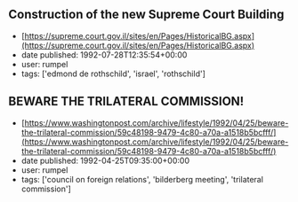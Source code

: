 ## Construction of the new Supreme Court Building
 - [https://supreme.court.gov.il/sites/en/Pages/HistoricalBG.aspx](https://supreme.court.gov.il/sites/en/Pages/HistoricalBG.aspx)
 - date published: 1992-07-28T12:35:54+00:00
 - user: rumpel
 - tags: ['edmond de rothschild', 'israel', 'rothschild']

## BEWARE THE TRILATERAL COMMISSION!
 - [https://www.washingtonpost.com/archive/lifestyle/1992/04/25/beware-the-trilateral-commission/59c48198-9479-4c80-a70a-a1518b5bcfff/](https://www.washingtonpost.com/archive/lifestyle/1992/04/25/beware-the-trilateral-commission/59c48198-9479-4c80-a70a-a1518b5bcfff/)
 - date published: 1992-04-25T09:35:00+00:00
 - user: rumpel
 - tags: ['council on foreign relations', 'bilderberg meeting', 'trilateral commission']

